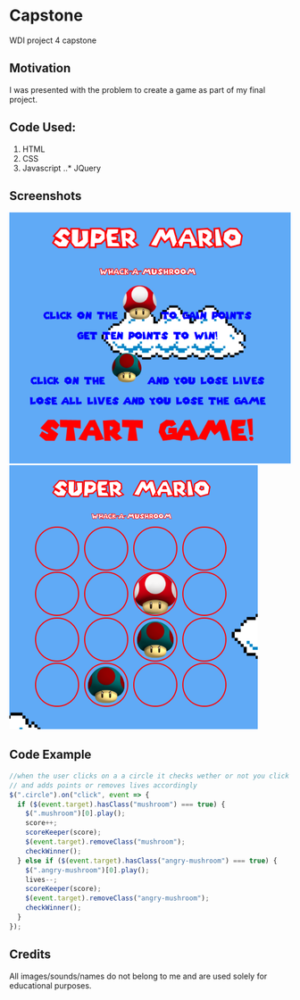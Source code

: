 # Capstone

WDI project 4 capstone

## Motivation

I was presented with the problem to create a game as part of my final project.

## Code Used:

1.  HTML
2.  CSS
3.  Javascript
    ..\* JQuery

## Screenshots

![alt text](images/screenshot1.PNG)
![alt text](images/screenshot2.PNG)

## Code Example

```javascript
//when the user clicks on a a circle it checks wether or not you click on a mushroom or an angry mushroom
// and adds points or removes lives accordingly
$(".circle").on("click", event => {
  if ($(event.target).hasClass("mushroom") === true) {
    $(".mushroom")[0].play();
    score++;
    scoreKeeper(score);
    $(event.target).removeClass("mushroom");
    checkWinner();
  } else if ($(event.target).hasClass("angry-mushroom") === true) {
    $(".angry-mushroom")[0].play();
    lives--;
    scoreKeeper(score);
    $(event.target).removeClass("angry-mushroom");
    checkWinner();
  }
});
```

## Credits
All images/sounds/names do not belong to me and are used solely for educational purposes.
